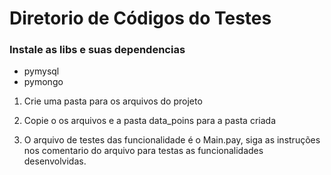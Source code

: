 # Diretorio de Códigos do Testes 


### Instale as libs e suas dependencias
* pymysql 
* pymongo 

1) Crie uma pasta para os arquivos do projeto

2) Copie o os arquivos e a pasta data_poins para a pasta criada

3) O arquivo de testes das funcionalidade é o Main.pay, siga as instruções nos comentario do arquivo para testas as funcionalidades desenvolvidas.
